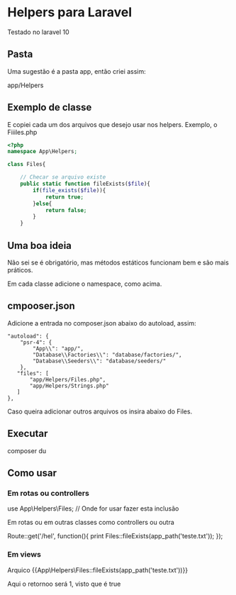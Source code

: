 # Helpers para Laravel

Testado no laravel 10

## Pasta

Uma sugestão é a pasta app, então criei assim:

app/Helpers

## Exemplo de classe

E copiei cada um dos arquivos que desejo usar nos helpers. Exemplo, o Fiiiles.php
```php
<?php
namespace App\Helpers;

class Files{

    // Checar se arquivo existe
    public static function fileExists($file){
        if(file_exists($file)){
            return true;
        }else{
            return false;
        }
    }
```
## Uma boa ideia

Não sei se é obrigatório, mas métodos estáticos funcionam bem e são mais práticos.

Em cada classe adicione o namespace, como acima.

## cmpooser.json

Adicione a entrada no composer.json abaixo do autoload, assim:

    "autoload": {
        "psr-4": {
            "App\\": "app/",
            "Database\\Factories\\": "database/factories/",
            "Database\\Seeders\\": "database/seeders/"
        },
       "files": [
           "app/Helpers/Files.php",
           "app/Helpers/Strings.php"
       ]
    },

Caso queira adicionar outros arquivos os insira abaixo do Files.

## Executar

composer du

## Como usar

### Em rotas ou controllers

use App\Helpers\Files; // Onde for usar fazer esta inclusão

Em rotas ou em outras classes como controllers ou outra

Route::get('/hel', function(){
    print Files::fileExists(app_path('teste.txt'));
});

### Em views

Arquico {{App\Helpers\Files::fileExists(app_path('teste.txt'))}}

Aqui o retornoo será 1, visto que é true
